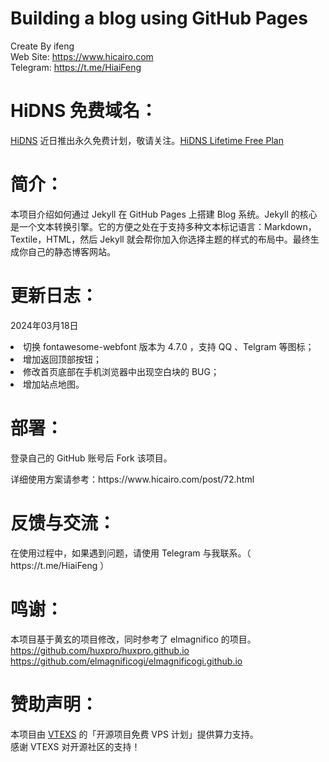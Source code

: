 # Building a blog using GitHub Pages
Create By ifeng<br>
Web Site: https://www.hicairo.com <br>
Telegram: https://t.me/HiaiFeng <br>

# HiDNS 免费域名：
[HiDNS](https://www.hidoha.net) 近日推出永久免费计划，敬请关注。[HiDNS Lifetime Free Plan](https://www.hidoha.net/news/important-update-on-hidns-free-domain-service)

# 简介：
本项目介绍如何通过 Jekyll 在 GitHub Pages 上搭建 Blog 系统。Jekyll 的核心是一个文本转换引擎。它的方便之处在于支持多种文本标记语言：Markdown，Textile，HTML，然后 Jekyll 就会帮你加入你选择主题的样式的布局中。最终生成你自己的静态博客网站。

# 更新日志：
2024年03月18日<br>
<li>切换 fontawesome-webfont 版本为 4.7.0 ，支持 QQ 、Telgram 等图标；</li>
<li>增加返回顶部按钮；</li>
<li>修改首页底部在手机浏览器中出现空白块的 BUG；</li>
<li>增加站点地图。</li>

# 部署：
<p>登录自己的 GitHub 账号后 Fork 该项目。</p>
<p>详细使用方案请参考：https://www.hicairo.com/post/72.html</p>

# 反馈与交流：
<p>在使用过程中，如果遇到问题，请使用 Telegram 与我联系。（ https://t.me/HiaiFeng ）</p>

# 鸣谢：
本项目基于黄玄的项目修改，同时参考了 elmagnifico 的项目。<br>
https://github.com/huxpro/huxpro.github.io<br>
https://github.com/elmagnificogi/elmagnificogi.github.io

# 赞助声明：
本项目由 [VTEXS](https://console.vtexs.com/?affid=1539) 的「开源项目免费 VPS 计划」提供算力支持。<br>
感谢 VTEXS 对开源社区的支持！<br>
